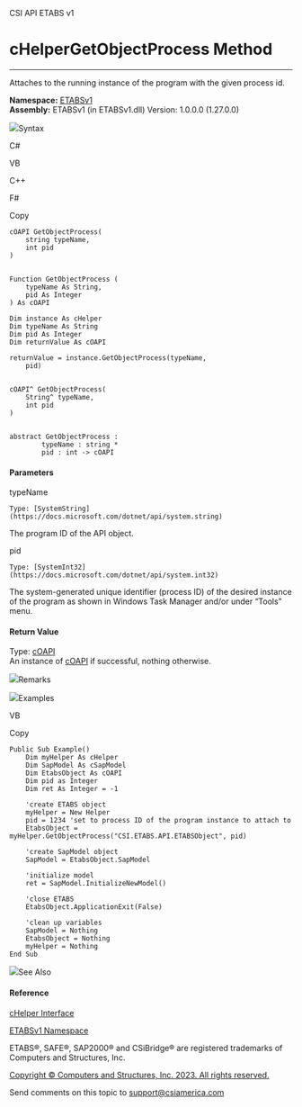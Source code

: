 ﻿

CSI API ETABS v1

# cHelperGetObjectProcess Method  
  
---  
  
Attaches to the running instance of the program with the given process id.

**Namespace:** [ETABSv1](2780f1b8-2033-5289-2298-1cdb2a7508d9.htm)  
**Assembly:** ETABSv1 (in ETABSv1.dll) Version: 1.0.0.0 (1.27.0.0)

![](../icons/SectionExpanded.png)Syntax

C#

VB

C++

F#

Copy

    
    
    cOAPI GetObjectProcess(
    	string typeName,
    	int pid
    )
    
    
    Function GetObjectProcess ( 
    	typeName As String,
    	pid As Integer
    ) As cOAPI
    
    Dim instance As cHelper
    Dim typeName As String
    Dim pid As Integer
    Dim returnValue As cOAPI
    
    returnValue = instance.GetObjectProcess(typeName, 
    	pid)
    
    
    cOAPI^ GetObjectProcess(
    	String^ typeName, 
    	int pid
    )
    
    
    abstract GetObjectProcess : 
            typeName : string * 
            pid : int -> cOAPI 
    

#### Parameters

typeName

    Type: [SystemString](https://docs.microsoft.com/dotnet/api/system.string)  
The program ID of the API object.

pid

    Type: [SystemInt32](https://docs.microsoft.com/dotnet/api/system.int32)  
The system-generated unique identifier (process ID) of the desired instance of
the program as shown in Windows Task Manager and/or under “Tools” menu.

#### Return Value

Type: [cOAPI](85e13e9c-4b05-a5ed-4bfe-08903fdb79e1.htm)  
An instance of [cOAPI](85e13e9c-4b05-a5ed-4bfe-08903fdb79e1.htm) if
successful, nothing otherwise.

![](../icons/SectionExpanded.png)Remarks

![](../icons/SectionExpanded.png)Examples

VB

Copy

    
    
    Public Sub Example()
        Dim myHelper As cHelper
        Dim SapModel As cSapModel
        Dim EtabsObject As cOAPI
        Dim pid as Integer
        Dim ret As Integer = -1
    
        'create ETABS object
        myHelper = New Helper
        pid = 1234 'set to process ID of the program instance to attach to
        EtabsObject = myHelper.GetObjectProcess("CSI.ETABS.API.ETABSObject", pid)
    
        'create SapModel object
        SapModel = EtabsObject.SapModel
    
        'initialize model
        ret = SapModel.InitializeNewModel()
    
        'close ETABS
        EtabsObject.ApplicationExit(False)
    
        'clean up variables
        SapModel = Nothing
        EtabsObject = Nothing
        myHelper = Nothing
    End Sub

![](../icons/SectionExpanded.png)See Also

#### Reference

[cHelper Interface](26c23d4c-221d-7bb7-4ae5-e9d97657cdcf.htm)

[ETABSv1 Namespace](2780f1b8-2033-5289-2298-1cdb2a7508d9.htm)

ETABS®, SAFE®, SAP2000® and CSiBridge® are registered trademarks of Computers
and Structures, Inc.  

[Copyright © Computers and Structures, Inc. 2023. All rights
reserved.](http://www.csiamerica.com)

Send comments on this topic to
[support@csiamerica.com](mailto:support%40csiamerica.com?Subject=CSI%20API%20ETABS%20v1)

